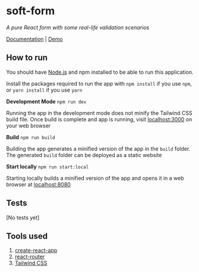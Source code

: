 # soft-form

*A pure React form with some real-life validation scenarios*

[Documentation](./DOCUMENTATION.md) | [Demo](https://soft-form.netlify.app)

## How to run

You should have [Node.js](https://nodejs.org) and npm installed to be able to run this application.

Install the packages required to run the app with `npm install` if you use `npm`, or `yarn install` if you use `yarn`

**Development Mode** `npm run dev`

Running the app in the development mode does not minify the Tailwind CSS build file.
Once build is complete and app is running, visit [localhost:3000](http://localhost:3000) on your web browser

**Build** `npm run build`

Building the app generates a minified version of the app in the `build` folder. The generated `build` folder can be deployed as a static website

**Start locally** `npm run start:local`

Starting locally builds a minified version of the app and opens it in a web browser at [localhost:8080](http://localhost:8080)

## Tests
[No tests yet]

## Tools used
1. [create-react-app](https://create-react-app.dev/)
2. [react-router](https://reactrouter.com/)
3. [Tailwind CSS](https://tailwindcss.com/)
